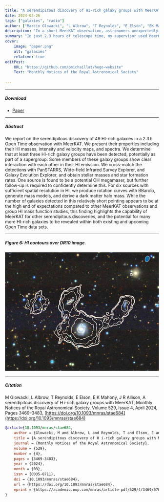 ```yaml
---
title: "A serendipitous discovery of HI-rich galaxy groups with MeerKAT" 
date: 2024-03-26
tags: ["galaxies", "radio"]
author: ["Marcin Glowacki", "L Albrow", "T Reynolds", "E Elson", "EK Mahony", "JR Allison"]
description: "In a short MeerKAT observation, astronomers unexpectedly found 49 hydrogen-rich galaxies—some interacting in groups—revealing hidden structures and highlighting the telescope’s power to uncover the unseen universe." 
summary: "In just 2.3 hours of telescope time, my supervisor used MeerKAT to discover 49 galaxies rich in hydrogen gas, some of which appear to be interacting as part of larger galaxy groups. By combining radio and optical data, we explored their structures, star formation, and dark matter—showcasing MeerKAT’s exciting potential to uncover hidden galaxies in the universe." 
cover:
    image: "paper.png"
    alt: "galaxies"
    relative: true
editPost:
    URL: "https://github.com/pmichaillat/hugo-website"
    Text: "Monthly Notices of the Royal Astronomical Society"

---
```


---

##### Download

+ [Paper](stae684.pdf)

---

##### Abstract

We report on the serendipitous discovery of 49 HI-rich galaxies in a 2.3 h Open Time observation with MeerKAT. We present their properties including their HI masses, intensity and velocity maps, and spectra. We determine that at least three HI-rich galaxy groups have been detected, potentially as part of a supergroup. Some members of these galaxy groups show clear interaction with each other in their HI emission. We cross-match the detections with PanSTARRS, Wide-field Infrared Survey Explorer, and Galaxy Evolution Explorer, and obtain stellar masses and star formation rates. One source is found to be a potential OH megamaser, but further follow-up is required to confidently determine this. For six sources with sufficient spatial resolution in HI, we produce rotation curves with BBarolo, generate mass models, and derive a dark matter halo mass. While the number of galaxies detected in this relatively short pointing appears to be at the high end of expectations compared to other MeerKAT observations and group HI mass function studies, this finding highlights the capability of MeerKAT for other serendipitous discoveries, and the potential for many more HI-rich galaxies to be revealed within both existing and upcoming Open Time data sets.

---

##### Figure 6: HI contours over DR10 image.

![](paper.png)

---

##### Citation

M Glowacki, L Albrow, T Reynolds, E Elson, E K Mahony, J R Allison, A serendipitous discovery of H i-rich galaxy groups with MeerKAT, Monthly Notices of the Royal Astronomical Society, Volume 529, Issue 4, April 2024, Pages 3469–3483, [https://doi.org/10.1093/mnras/stae684](https://doi.org/10.1093/mnras/stae684)

```BibTeX
@article{10.1093/mnras/stae684,
    author = {Glowacki, M and Albrow, L and Reynolds, T and Elson, E and Mahony, E K and Allison, J R},
    title = {A serendipitous discovery of H i-rich galaxy groups with MeerKAT},
    journal = {Monthly Notices of the Royal Astronomical Society},
    volume = {529},
    number = {4},
    pages = {3469-3483},
    year = {2024},
    month = {03},
    issn = {0035-8711},
    doi = {10.1093/mnras/stae684},
    url = {https://doi.org/10.1093/mnras/stae684},
    eprint = {https://academic.oup.com/mnras/article-pdf/529/4/3469/57074946/stae684.pdf}
}
```

